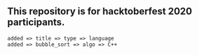 ## This repository is for hacktoberfest 2020 participants.

``added => title => type => language``\
``added => bubble_sort => algo => C++``
